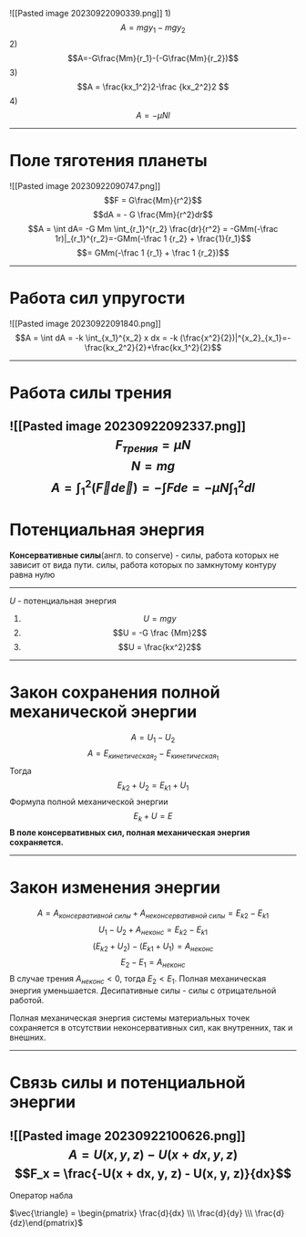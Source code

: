 ![[Pasted image 20230922090339.png]]
1) 
$$A = mgy_1 - mgy_2$$
2) $$A=-G\frac{Mm}{r_1}-(-G\frac{Mm}{r_2})$$
3) $$A = \frac{kx_1^2}2-\frac {kx_2^2}2 $$
4) $$A = - \mu N l$$

----
# Поле тяготения планеты

![[Pasted image 20230922090747.png]]
$$F = G\frac{Mm}{r^2}$$
$$dA = - G \frac{Mm}{r^2}dr$$
$$A = \int dA= -G Mm \int_{r_1}^{r_2} \frac{dr}{r^2} = -GMm(-\frac 1r)|_{r_1}^{r_2}=-GMm(-\frac 1 {r_2} + \frac{1}{r_1}$$
$$= GMm(-\frac 1 {r_1} + \frac 1 {r_2})$$

----
# Работа сил упругости
![[Pasted image 20230922091840.png]]
$$A = \int dA = -k \int_{x_1}^{x_2} x dx = -k (\frac{x^2}{2})|^{x_2}_{x_1}=-\frac{kx_2^2}{2}+\frac{kx_1^2}{2}$$

----
# Работа силы трения
![[Pasted image 20230922092337.png]]
$$F_{трения}=\mu N$$
$$N = mg$$
$$A = \int_1^2(\vec{F} d \vec{e}) = - \int F de= - \mu N \int_1^2dl$$
----
# Потенциальная энергия

**Консервативные силы**(англ. to conserve) - силы, работа которых не зависит от вида пути. силы, работа которых по замкнутому контуру равна нулю

----------
$U$ - потенциальная энергия
1) $$U = mgy$$
2) $$U = -G \frac {Mm}2$$
3) $$U = \frac{kx^2}2$$

----------
# Закон сохранения полной механической энергии
$$A = U_1 - U_2$$
$$A = E_{кинетическая_2} - E_{кинетическая_1}$$
Тогда
$$E_{k2} + U_2 = E_{k1} + U_1$$
Формула полной механической энергии
$$E_k + U = E$$
**В поле консервативных сил, полная механическая энергия сохраняется.**

-------
# Закон изменения энергии
$$A = A_{консервативной \ силы} + A_{неконсервативной \ силы} = E_{k2} - E_{k1}$$
$$U_1 - U_2 + A_{неконс} = E_{k2} - E_{k1}$$
$$(E_{k2} + U_2) - (E_{k1} + U_1) = A_{неконс}$$
$$E_2 - E_1 = A_{неконс}$$
В случае трения $A_{неконс} < 0$, тогда $E_2 < E_1$. Полная механическая энергия уменьшается.
Десипативные силы - силы с отрицательной работой.

Полная механическая энергия системы материальных точек сохраняется в отсутствии неконсервативных сил, как внутренних, так и внешних.

-----------
# Связь силы и потенциальной энергии
![[Pasted image 20230922100626.png]]
$$A=U(x, y, z) - U(x + dx, y, z)$$
$$F_x = \frac{-U(x + dx, y, z) - U(x, y, z)}{dx}$$
----
Оператор набла

$\vec{\triangle} = \begin{pmatrix} \frac{d}{dx} \\\ \frac{d}{dy} \\\ \frac{d}{dz}\end{pmatrix}$

